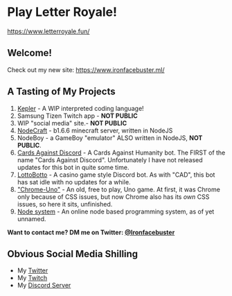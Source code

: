 # Play Letter Royale!
https://www.letterroyale.fun/

## Welcome!
Check out my new site: https://www.ironfacebuster.ml/

## A Tasting of My Projects
1. [Kepler](https://github.com/Ironfacebuster/kepler-interpreter/releases) - A WIP interpreted coding language!
1. Samsung Tizen Twitch app - **NOT PUBLIC**
2. WIP "social media" site.- **NOT PUBLIC**
3. [NodeCraft](https://github.com/Ironfacebuster/NodeCraft) - b1.6.6 minecraft server, written in NodeJS
4. NodeBoy - a GameBoy "emulator" ALSO written in NodeJS, **NOT PUBLIC**.
5. [Cards Against Discord](https://top.gg/bot/561675421364781069) - A Cards Against Humanity bot. The FIRST of the name "Cards Against Discord". Unfortunately I have not released updates for this bot in quite some time.
6. [LottoBotto](https://top.gg/bot/425441496158830593) - A casino game style Discord bot. As with "CAD", this bot has sat idle with no updates for a while.
7. ["Chrome-Uno"](https://chrome-uno.herokuapp.com/pages/home.html) - An old, free to play, Uno game. At first, it was Chrome only because of CSS issues, but now Chrome also has its _own_ CSS issues, so here it sits, unfinished.
8. [Node system](https://github.com/Ironfacebuster/javablocks) - An online node based programming system, as of yet unnamed.

**Want to contact me? DM me on Twitter: [@Ironfacebuster](https://twitter.com/Ironfacebuster)**

## Obvious Social Media Shilling
* My [Twitter](https://twitter.com/Ironfacebuster)
* My [Twitch](https://www.twitch.tv/ironfacebuster)
* My [Discord Server](https://discord.gg/m7EZbC5tbw)
